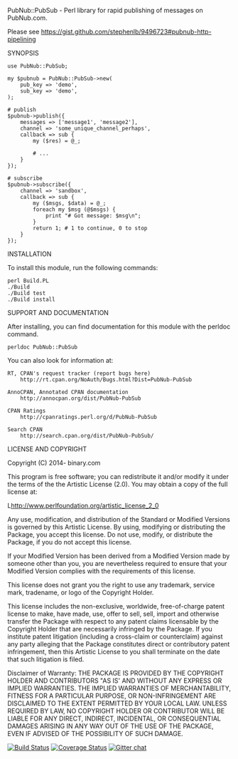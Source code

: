 PubNub::PubSub - Perl library for rapid publishing of messages on PubNub.com.

Please see https://gist.github.com/stephenlb/9496723#pubnub-http-pipelining

SYNOPSIS

    use PubNub::PubSub;

    my $pubnub = PubNub::PubSub->new(
        pub_key => 'demo',
        sub_key => 'demo',
    );

    # publish
    $pubnub->publish({
        messages => ['message1', 'message2'],
        channel => 'some_unique_channel_perhaps',
        callback => sub {
            my ($res) = @_;

            # ...
        }
    });

    # subscribe
    $pubnub->subscribe({
        channel => 'sandbox',
        callback => sub {
            my ($msgs, $data) = @_;
            foreach my $msg (@$msgs) {
                print "# Got message: $msg\n";
            }
            return 1; # 1 to continue, 0 to stop
        }
    });

INSTALLATION

To install this module, run the following commands:

    perl Build.PL
    ./Build
    ./Build test
    ./Build install

SUPPORT AND DOCUMENTATION

After installing, you can find documentation for this module with the
perldoc command.

    perldoc PubNub::PubSub

You can also look for information at:

    RT, CPAN's request tracker (report bugs here)
        http://rt.cpan.org/NoAuth/Bugs.html?Dist=PubNub-PubSub

    AnnoCPAN, Annotated CPAN documentation
        http://annocpan.org/dist/PubNub-PubSub

    CPAN Ratings
        http://cpanratings.perl.org/d/PubNub-PubSub

    Search CPAN
        http://search.cpan.org/dist/PubNub-PubSub/


LICENSE AND COPYRIGHT

Copyright (C) 2014- binary.com

This program is free software; you can redistribute it and/or modify it
under the terms of the the Artistic License (2.0). You may obtain a
copy of the full license at:

L<http://www.perlfoundation.org/artistic_license_2_0>

Any use, modification, and distribution of the Standard or Modified
Versions is governed by this Artistic License. By using, modifying or
distributing the Package, you accept this license. Do not use, modify,
or distribute the Package, if you do not accept this license.

If your Modified Version has been derived from a Modified Version made
by someone other than you, you are nevertheless required to ensure that
your Modified Version complies with the requirements of this license.

This license does not grant you the right to use any trademark, service
mark, tradename, or logo of the Copyright Holder.

This license includes the non-exclusive, worldwide, free-of-charge
patent license to make, have made, use, offer to sell, sell, import and
otherwise transfer the Package with respect to any patent claims
licensable by the Copyright Holder that are necessarily infringed by the
Package. If you institute patent litigation (including a cross-claim or
counterclaim) against any party alleging that the Package constitutes
direct or contributory patent infringement, then this Artistic License
to you shall terminate on the date that such litigation is filed.

Disclaimer of Warranty: THE PACKAGE IS PROVIDED BY THE COPYRIGHT HOLDER
AND CONTRIBUTORS "AS IS' AND WITHOUT ANY EXPRESS OR IMPLIED WARRANTIES.
THE IMPLIED WARRANTIES OF MERCHANTABILITY, FITNESS FOR A PARTICULAR
PURPOSE, OR NON-INFRINGEMENT ARE DISCLAIMED TO THE EXTENT PERMITTED BY
YOUR LOCAL LAW. UNLESS REQUIRED BY LAW, NO COPYRIGHT HOLDER OR
CONTRIBUTOR WILL BE LIABLE FOR ANY DIRECT, INDIRECT, INCIDENTAL, OR
CONSEQUENTIAL DAMAGES ARISING IN ANY WAY OUT OF THE USE OF THE PACKAGE,
EVEN IF ADVISED OF THE POSSIBILITY OF SUCH DAMAGE.

[![Build Status](https://travis-ci.org/binary-com/perl-pubnub-pubsub.svg?branch=master)](https://travis-ci.org/binary-com/perl-pubnub-pubsub)
[![Coverage Status](https://coveralls.io/repos/binary-com/perl-pubnub-pubsub/badge.png?branch=master)](https://coveralls.io/r/binary-com/perl-pubnub-pubsub?branch=master)
[![Gitter chat](https://badges.gitter.im/binary-com/perl-pubnub-pubsub.png)](https://gitter.im/binary-com/perl-pubnub-pubsub)